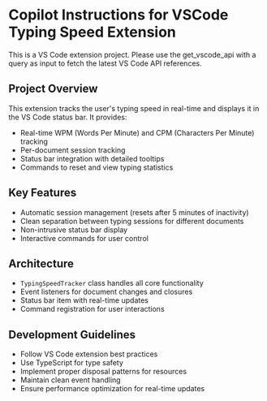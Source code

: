 # Copilot Instructions for VSCode Typing Speed Extension

<!-- Use this file to provide workspace-specific custom instructions to Copilot. For more details, visit https://code.visualstudio.com/docs/copilot/copilot-customization#_use-a-githubcopilotinstructionsmd-file -->

This is a VS Code extension project. Please use the get_vscode_api with a query as input to fetch the latest VS Code API references.

## Project Overview
This extension tracks the user's typing speed in real-time and displays it in the VS Code status bar. It provides:
- Real-time WPM (Words Per Minute) and CPM (Characters Per Minute) tracking
- Per-document session tracking
- Status bar integration with detailed tooltips
- Commands to reset and view typing statistics

## Key Features
- Automatic session management (resets after 5 minutes of inactivity)
- Clean separation between typing sessions for different documents
- Non-intrusive status bar display
- Interactive commands for user control

## Architecture
- `TypingSpeedTracker` class handles all core functionality
- Event listeners for document changes and closures
- Status bar item with real-time updates
- Command registration for user interactions

## Development Guidelines
- Follow VS Code extension best practices
- Use TypeScript for type safety
- Implement proper disposal patterns for resources
- Maintain clean event handling
- Ensure performance optimization for real-time updates
